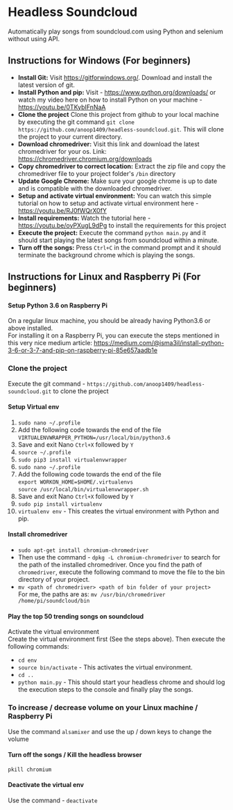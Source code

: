 # Headless Soundcloud
Automatically play songs from soundcloud.com using Python and selenium without using API.
## Instructions for Windows (For beginners)
- **Install Git:** Visit https://gitforwindows.org/. Download and install the latest version of git.
- **Install Python and pip:**  Visit - https://www.python.org/downloads/ or watch my video here on how to install Python on your machine - https://youtu.be/0TKybIFnNaA
- **Clone the project** Clone this project from github to your local machine by executing the git command `git clone https://github.com/anoop1409/headless-soundcloud.git`. This will clone the project to your current directory.
- **Download chromedriver:** Visit this link and download the latest chromedriver for your os. Link: https://chromedriver.chromium.org/downloads
- **Copy chromedriver to correct location:** Extract the zip file and copy the chromedriver file to your project folder's `/bin` directory
- **Update Google Chrome:** Make sure your google chrome is up to date and is compatible with the downloaded chromedriver.
- **Setup and activate virtual environment:** You can watch this simple tutorial on how to setup and activate virtual environment here - https://youtu.be/RJ0fWQrX0fY
- **Install requirements:** Watch the tutorial here - https://youtu.be/oyPXugL9dPg to install the requirements for this project
- **Execute the project:** Execute the command `python main.py` and it should start playing the latest songs from soundcloud within a minute.
- **Turn off the songs:** Press `Ctrl+C` in the command prompt and it should terminate the background chrome which is playing the songs.

## Instructions for Linux and Raspberry Pi (For beginners)
#### Setup Python 3.6 on Raspberry Pi
On a regular linux machine, you should be already having Python3.6 or above installed.  
For installing it on a Raspberry Pi, you can execute the steps mentioned in this very nice medium article: https://medium.com/@isma3il/install-python-3-6-or-3-7-and-pip-on-raspberry-pi-85e657aadb1e

### Clone the project
Execute the git command - `https://github.com/anoop1409/headless-soundcloud.git` to clone the project

#### Setup Virtual env
1. `sudo nano ~/.profile`  
2. Add the following code towards the end of the file  
`VIRTUALENVWRAPPER_PYTHON=/usr/local/bin/python3.6`
3. Save and exit Nano `Ctrl+X` followed by `Y`
4. `source ~/.profile`
5. `sudo pip3 install virtualenvwrapper`
6. `sudo nano ~/.profile`
7. Add the following code towards the end of the file  
`export WORKON_HOME=$HOME/.virtualenvs`  
`source /usr/local/bin/virtualenvwrapper.sh`
8. Save and exit Nano `Ctrl+X` followed by `Y`
9. `sudo pip install virtualenv`
10. `virtualenv env` - This creates the virtual environment with Python and pip.

#### Install chromedriver
- `sudo apt-get install chromium-chromedriver`
- Then use the command - `dpkg -L chromium-chromedriver` to search for the path of the installed chromedriver. Once you find the path of `chromedriver`, execute the following command to move the file to the bin directory of your project.
- `mv <path of chromedriver> <path of bin folder of your project>`  
For me, the paths are as: `mv /usr/bin/chromedriver /home/pi/soundcloud/bin`



#### Play the top 50 trending songs on soundcloud
Activate the virtual environment  
Create the virtual environment first (See the steps above). Then execute the following commands:  
- `cd env`  
- `source bin/activate` - This activates the virtual environment.  
- `cd ..`
- `python main.py` - This should start your headless chrome and should log the execution steps to the console and finally play the songs.

### To increase / decrease volume on your Linux machine / Raspberry Pi
Use the command `alsamixer` and use the up / down keys to change the volume

#### Turn off the songs / Kill the headless browser
`pkill chromium`
#### Deactivate the virtual env
Use the command - `deactivate`

